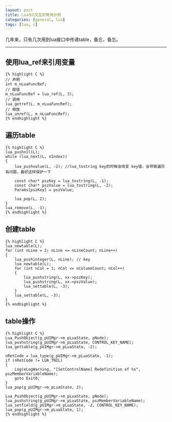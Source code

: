 ```yaml
---
layout: post
title: Lua与C交互的常用示例
categories: [general, lua]
tags: [lua, c]
---
```


几年来，只有几次用到lua接口中传递table，备忘，备忘。

----------

## 使用lua_ref来引用变量 ##
	
    {% highlight C %}
    // 声明
    int m_nLuaFuncRef;
    // 赋值
    m_nLuaFuncRef = lua_ref(L, 3);
    // 调用
    lua_getref(L, m_nLuaFuncRef);
    // 释放
    lua_unref(L, m_nLuaFuncRef);
    {% endhighlight %}

## 遍历table ##

    {% highlight C %}
    lua_pushnil(L);
    while (lua_next(L, nIndex))
    {
        lua_pushvalue(L, -2); //lua_tostring key的时候会改变 key值，会导致遍历有问题，最好这样保护一下
        
        const char* pszKey = lua_tostring(L, -1);
        const char* pszValue = lua_tostring(L, -2);
        Params[pszKey] = pszValue;
        
        lua_pop(L, 2);
    }
    lua_remove(L, -1);
    {% endhighlight %}

## 创建table ## 

    {% highlight C %}
    lua_newtable(L);
    for (int nLine = 2; nLine <= nLineCount; nLine++)
    {
        lua_pushinteger(L, nLine); // key
        lua_newtable(L);
        for (int nCol = 1; nCol <= nColumnCount; nCol++)
        {
            lua_pushstring(L, xx->pszKey);
            lua_pushstring(L, xx->pszValue);
            lua_settable(L, -3);
        }
        lua_settable(L, -3);
    }
    {% endhighlight %}

## table操作 ##
	
    {% highlight C %}
    Lua_PushObject(g_pUIMgr->m_pLuaState, pNode);
    lua_pushstring(g_pUIMgr->m_pLuaState, CONTROL_KEY_NAME);
    lua_gettable(g_pUIMgr->m_pLuaState, -2);
    
    nRetCode = lua_type(g_pUIMgr->m_pLuaState, -1);
    if (nRetCode != LUA_TNIL)
    {
        Log(eLogWarning, "[SetControlName] Redefinition of %s", pszMemberVariableName);
        goto Exit0;
    }
    lua_pop(g_pUIMgr->m_pLuaState, 2);
    
    Lua_PushObject(g_pUIMgr->m_pLuaState, pNode);
    lua_pushstring(g_pUIMgr->m_pLuaState, pszMemberVariableName);
    lua_setfield(g_pUIMgr->m_pLuaState, -2, CONTROL_KEY_NAME);
    lua_pop(g_pUIMgr->m_pLuaState, 1);
    {% endhighlight %}

